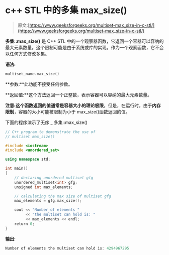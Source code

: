 # c++ STL 中的多集 max_size()

> 原文:[https://www.geeksforgeeks.org/multiset-max_size-in-c-stl/](https://www.geeksforgeeks.org/multiset-max_size-in-c-stl/)

**多集::max_size()** 是 C++ STL 中的一个观察器函数，它返回一个容器可以容纳的最大元素数量。这个限制可能是由于系统或库的实现。作为一个观察函数，它不会以任何方式修改多集。

**语法:**

```cpp
multiset_name.max_size()
```

**参数:**此功能不接受任何参数。

**返回值:**这个方法返回一个正整数，表示容器可以容纳的最大元素数量。

**注意:**这个函数返回的值通常是容器大小的**理论极限**。但是，在运行时，由于**内存限制**，容器的大小可能被限制为小于 max_size()函数返回的值。

下面的程序演示了无序 _ 多集::max_size()

```cpp
// C++ program to demonstrate the use of
// multiset max_size()

#include <iostream>
#include <unordered_set>

using namespace std;

int main()
{
    // declaring unordered multiset gfg
    unordered_multiset<int> gfg;
    unsigned int max_elements;

    // calculating the max size of multiset gfg
    max_elements = gfg.max_size();

    cout << "Number of elements "
         << "the multiset can hold is: "
         << max_elements << endl;
    return 0;
}
```

**输出:**

```cpp
Number of elements the multiset can hold is: 4294967295

```